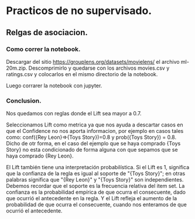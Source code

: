 # Practicos de no supervisado.

## Relgas de asociacion.

### Como correr la notebook.
Descargar del sitio https://grouplens.org/datasets/movielens/ el archivo ml-20m.zip. Descomprimirlo y quedarse con los archivos movies.csv y ratings.csv y colocarlos en el mismo directorio de la notebook.

Luego corrarer la notebook con jupyter.

### Conclusion.

Nos quedamos con reglas donde el Lift sea mayor a 0.7.

Seleccionamos Lift como metrica ya que nos ayuda a descartar casos en que el Confidence no nos aporta informacion, por ejemplo en casos tales como: conf({Rey Leon}=>{Toys Story})=0.8 y prob({Toys Story}) = 0.8. Dicho de otr forma, en el caso del ejemplo que se haya comprado {Toys Story} no esta condicionado de forma alguna con que sepamos que se haya comprado {Rey Leon}.

El Lift también tiene una interpretación probabilística. Si el Lift es 1, significa que la confianza de la regla es igual al soporte de "{Toys Story}"; en otras palabras significa que "{Rey Leon}" y "{Toys Story}" son independientes. Debemos recordar que el soporte es la frecuencia relativa del item set. La confianza es la probabilidad empírica de que ocurra el consecuente, dado que ocurrió el antecedente en la regla. Y el Lift refleja el aumento de la probabilidad de que ocurra el consecuente, cuando nos enteramos de que ocurrió el antecedente.

